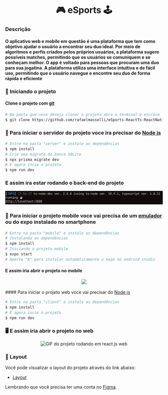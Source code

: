 <h1 align="center"> 🎮 eSports 🕹️</h1>

### Descrição

#### O aplicativo web e mobile em questão é uma plataforma que tem como objetivo ajudar o usuário a encontrar seu duo ideal. Por meio de algoritmos e perfis criados pelos próprios usuários, a plataforma sugere possíveis matches, permitindo que os usuários se comuniquem e se conheçam melhor. O app é voltado para pessoas que procuram uma duo para sua jogatina. A plataforma utiliza uma interface intuitiva e de fácil uso, permitindo que o usuário navegue e encontre seu duo de forma rápida e eficiente 

### 🚀 Iniciando o projeto

#### Clone o projeto com <a href="https://git-scm.com/">git</a>

```bash
# Na pasta que voce deseja clonar o projeto abra o terminal e escreva
$ git clone https://github.com/rafaelmasselli/eSports-ReactTs-ReactNativeTs-NodeTs
```

### 🤖 Para iniciar o servidor do projeto voce ira precisar do <a href="https://nodejs.org/en/">Node js</a>

```bash
# Entre na pasta "server" e instale as dependências
$ npm install
# Crie uma migrate do banco SQLite
$ npx prisma migrate dev
# E agora incie o projeto
$ npm run dev
```

### E assim ira estar rodando o back-end do projeto

![node js rodando o projeto eSports](./.github/printserver.png)

### 📱 Para iniciar o projeto mobile voce vai precisa de um <a href="https://developer.android.com/studio?hl=pt&gclid=CjwKCAjwrNmWBhA4EiwAHbjEQO2goxDIGd17_CS6dWYZQUpr_eapfClqO4QX9K-pLNXDxh9DBe0PVRoCbr0QAvD_BwE&gclsrc=aw.ds">emulador</a> ou do expo instalado no smartphone

```bash
# Entre na pasta "mobile" e instale as dependências
# Instalando as dependências
$ npm install
# Iniciando o projeto mobile
$ expo start
# Aperte "A" para instalar automaticamente o expo no android studio
```

#### E assim iria abrir o projeto no mobile

<div align="center" >

   ![](./.github/2022-10-04-19-46-11.gif)

</div>
#### Para iniciar o projeto web voce vai precisar do <a href="https://nodejs.org/en/">Node js</a>

```bash
# Entre na pasta "client" e instale as dependências
$ npm install
# E agora incie o projeto
$ npm run dev
```

### 🖥️ E assim iria abrir o projeto no web

<div align="center">

![GIF do projeto rodando em react js web](/.github/2022-10-04-19-11-36.gif)

</div>

### 🔖 Layout

Você pode visualizar o layout do projeto através do link abaixo:

- [Layout](https://www.figma.com/community/file/1150897317533332617)

Lembrando que você precisa ter uma conta no [Figma](http://figma.com/).

